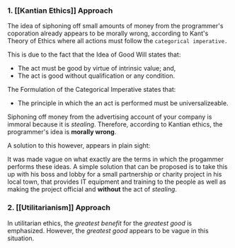 ### 1. [[Kantian Ethics]] Approach

The idea of siphoning off small amounts of money from the programmer's coporation already appears to be morally wrong, according to Kant's Theory of Ethics where all actions must follow the `categorical imperative.`  

This is due to the fact that the Idea of Good Will states that:
- The act must be good by virtue of intrinsic value; and,
- The act is good without qualification or any condition.

The Formulation of the Categorical Imperative states that:
- The principle in which the an act is performed must be universalizeable.  

Siphoning off money from the advertising account of your company is immoral because it is *stealing*. Therefore, according to Kantian ethics, the programmer's idea is **morally wrong**.

A solution to this however, appears in plain sight:

It was made vague on what exactly are the terms in which the progammer performs these ideas. A simple solution that can be proposed is to take this up with his boss and lobby for a small partnership or charity project in his local town, that provides IT equipment and training to the people as well as making the project official and **without** the act of *stealing*.


### 2. [[Utilitarianism]] Approach

In utilitarian ethics, the *greatest benefit* for the *greatest good* is emphasized. However, the *greatest good* appears to be vague in this situation. 